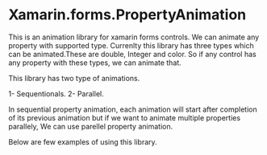 # Xamarin.forms.PropertyAnimation

This is an animation library for xamarin forms controls. We can animate any property with supported type. Currenlty this library has three types which can be animated.These are double, Integer and color. So if any control has any property with these types, we can animate that. 

This library has two type of animations.

1- Sequentionals.
2- Parallel.

In sequential property animation, each animation will start after completion of its previous animation but if we want to animate multiple properties parallely, We can use parellel property animation. 

Below are few examples of using this library.


